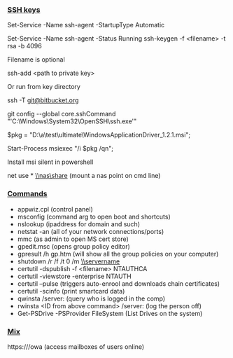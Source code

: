 ### <ins>SSH keys</ins>

Set-Service -Name ssh-agent -StartupType Automatic

Set-Service -Name ssh-agent -Status Running ssh-keygen -f &lt;filename&gt; -t rsa -b 4096

Filename is optional

ssh-add &lt;path to private key&gt;

Or run from key directory

ssh -T git@bitbucket.org

git config --global core.sshCommand "'C:\\Windows\\System32\\OpenSSH\\ssh.exe'"

$pkg = "D:\\a\\test\\ultimate\\WindowsApplicationDriver_1.2.1.msi";

Start-Process msiexec "/i $pkg /qn";

Install msi silent in powershell

net use * [\\\nas\\share](file://nas/share) (mount a nas point on cmd line)

### <ins>Commands</ins>

- appwiz.cpl (control panel)
- msconfig (command arg to open boot and shortcuts)
- nslookup (ipaddress for domain and such)
- netstat -an (all of your network connections/ports)
- mmc (as admin to open MS cert store)
- gpedit.msc (opens group policy editor)
- gpresult /h gp.htm (will show all the group policies on your computer)
- shutdown /r /f /t 0 /m [\\\servername](file://servername/)
- certutil -dspublish -f &lt;filename&gt; NTAUTHCA
- certutil -viewstore -enterprise NTAUTH
- certutil –pulse (triggers auto-enrool and downloads chain certificates)
- certutil -scinfo (print smartcard data)
- qwinsta /server: <computername>(query who is logged in the comp)</computername>
- rwinsta &lt;ID from above command&gt; /server: <computername>(log the person off)</computername>
- Get-PSDrive -PSProvider FileSystem (List Drives on the system)

### <ins>Mix</ins>

https://<exchange-server>/owa (access mailboxes of users online)